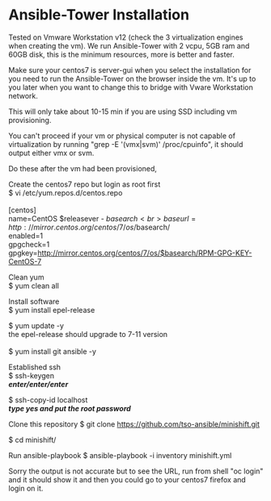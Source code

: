 # Ansible-Tower Installation

Tested on Vmware Workstation v12 (check the 3 virtualization engines when creating the vm). We run Ansible-Tower with 2 vcpu, 5GB ram and 60GB disk, this is the minimum resources, more is better and faster.

Make sure your centos7 is server-gui when you select the installation for you need to run the Ansible-Tower on the browser inside the vm. It's up to you later when you want to change this to bridge with Vware Workstation network.

This will only take about 10-15 min if you are using SSD including vm provisioning.

You can't proceed if your vm or physical computer is not capable of virtualization by running "grep -E '(vmx|svm)' /proc/cpuinfo", it should output either vmx or svm.

Do these after the vm had been provisioned,

Create the centos7 repo but login as root first<br>
$ vi /etc/yum.repos.d/centos.repo<br>
<br>
[centos]<br>
name=CentOS $releasever - $basearch<br>
baseurl=http://mirror.centos.org/centos/7/os/$basearch/<br>
enabled=1<br>
gpgcheck=1<br>
gpgkey=http://mirror.centos.org/centos/7/os/$basearch/RPM-GPG-KEY-CentOS-7

Clean yum<br>
$ yum clean all

Install software<br>
$ yum install epel-release

$ yum update -y<br>
the epel-release should upgrade to 7-11 version<br>
<br>
$ yum install git ansible -y

Established ssh<br>
$ ssh-keygen<br>
***enter/enter/enter***

$ ssh-copy-id localhost<br>
***type yes and put the root password***

Clone this repository
$ git clone https://github.com/tso-ansible/minishift.git

$ cd minishift/

Run ansible-playbook
$ ansible-playbook -i inventory minishift.yml

Sorry the output is not accurate but to see the URL, run from shell "oc login" and it should show it and then you could go to your centos7 firefox and login on it.
